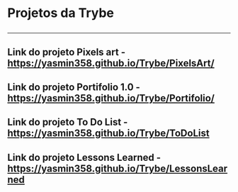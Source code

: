 # Projetos da Trybe <hr/>
## Link do projeto Pixels art - https://yasmin358.github.io/Trybe/PixelsArt/ <br />
## Link do projeto Portifolio 1.0 - https://yasmin358.github.io/Trybe/Portifolio/ <br />
## Link do projeto To Do List - https://yasmin358.github.io/Trybe/ToDoList <br />
## Link do projeto Lessons Learned - https://yasmin358.github.io/Trybe/LessonsLearned
